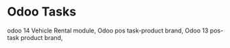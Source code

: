 # Odoo Tasks
odoo 14 Vehicle Rental module, 
Odoo pos task-product brand,
Odoo 13 pos-task product brand,
